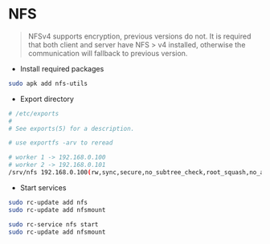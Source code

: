 # NFS

> NFSv4 supports encryption, previous versions do not. It is required
> that both client and server have NFS > v4 installed, otherwise the
> communication will fallback to previous version.

* Install required packages

```bash
sudo apk add nfs-utils
```

* Export directory

```bash
# /etc/exports
#
# See exports(5) for a description.

# use exportfs -arv to reread

# worker 1 -> 192.168.0.100
# worker 2 -> 192.168.0.101
/srv/nfs 192.168.0.100(rw,sync,secure,no_subtree_check,root_squash,no_all_squash) 192.168.0.101(rw,sync,secure,no_subtree_check,root_squash,no_all_
```

* Start services

```bash
sudo rc-update add nfs
sudo rc-update add nfsmount

sudo rc-service nfs start
sudo rc-update add nfsmount
```
